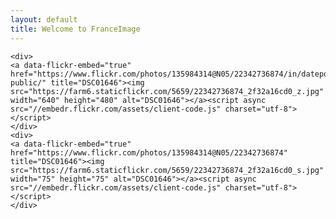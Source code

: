 ```yaml
---
layout: default
title: Welcome to FranceImage
---
```


	<div>
	<a data-flickr-embed="true"  href="https://www.flickr.com/photos/135984314@N05/22342736874/in/dateposted-public/" title="DSC01646"><img src="https://farm6.staticflickr.com/5659/22342736874_2f32a16cd0_z.jpg" width="640" height="480" alt="DSC01646"></a><script async src="//embedr.flickr.com/assets/client-code.js" charset="utf-8"></script>
	</div>
	<div>
	<a data-flickr-embed="true"  href="https://www.flickr.com/photos/135984314@N05/22342736874" title="DSC01646"><img src="https://farm6.staticflickr.com/5659/22342736874_2f32a16cd0_s.jpg" width="75" height="75" alt="DSC01646"></a><script async src="//embedr.flickr.com/assets/client-code.js" charset="utf-8"></script>
	</div>
